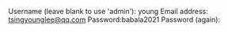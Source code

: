 Username (leave blank to use 'admin'): young
Email address: tsingyounglee@qq.com
Password:babala2021
Password (again):